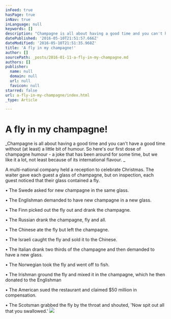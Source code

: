 ```yaml
---
inFeed: true
hasPage: true
inNav: true
inLanguage: null
keywords: []
description: "Champagne is all about having a good time and you can't have a good time without (at least) a little bit of humour. So here's our first dose of champagne humour - a joke that has been around for some time, but we like it a lot, not least because of its international flavour. "
datePublished: '2016-05-10T21:51:57.666Z'
dateModified: '2016-05-10T21:51:35.968Z'
title: 'A fly in my champagne!'
author: []
sourcePath: _posts/2016-01-11-a-fly-in-my-champagne.md
authors: []
publisher:
  name: null
  domain: null
  url: null
  favicon: null
starred: false
url: a-fly-in-my-champagne/index.html
_type: Article

---
```

# A fly in my champagne!

_Champagne is all about having a good time and you can't have a good time without (at least) a little bit of humour. So here's our first dose of champagne humour - a joke that has been around for some time, but we like it a lot, not least because of its international flavour. _

A multi-national company held a reception to celebrate Christmas. The waiter gave each guest a glass of champagne, but on inspection, each guest noticed that their glass contained a fly. 

• The Swede asked for new champagne in the same glass. 

• The Englishman demanded to have new champagne in a new glass. 

• The Finn picked out the fly out and drank the champagne. 

• The Russian drank the champagne, fly and all. 

• The Chinese ate the fly but left the champagne. 

• The Israeli caught the fly and sold it to the Chinese. 

• The Italian drank two thirds of the champagne and then demanded to have a new glass. 

• The Norwegian took the fly and went off to fish. 

• The Irishman ground the fly and mixed it in the champagne, which he then donated to the Englishman 

• The American sued the restaurant and claimed $50 million in compensation. 

• The Scotsman grabbed the fly by the throat and shouted, 'Now spit out all that you swallowed.'
![](https://s3-us-west-2.amazonaws.com/the-grid-img/p/afb69b68367ca08e0f9a7f8418400dbb16b830ac.jpg)
